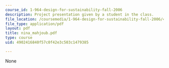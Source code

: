 ```yaml
---
course_id: 1-964-design-for-sustainability-fall-2006
description: Project presentation given by a student in the class.
file_location: /coursemedia/1-964-design-for-sustainability-fall-2006/4902416840f57c0f42e3c503c1479385_nina_mahjoub.pdf
file_type: application/pdf
layout: pdf
title: nina_mahjoub.pdf
type: course
uid: 4902416840f57c0f42e3c503c1479385

---
```

None